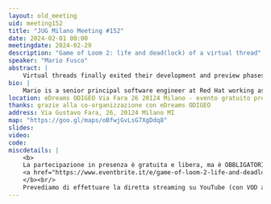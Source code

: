 ```yaml
---
layout: old_meeting
uid: meeting152
title: "JUG Milano Meeting #152"
date: 2024-02-01 00:00
meetingdate: 2024-02-29
description: "Game of Loom 2: life and dead(lock) of a virtual thread"
speaker: "Mario Fusco"
abstract: |
    Virtual threads finally exited their development and preview phases and with JVM 21 are available as a stable and supported Java feature. During the latest Devoxx edition I started exploring the characteristics of virtual threads and their performance implications putting them at work, with a funny but practical example, using a Conway's Game of Life implementation based on Project Loom. Starting from the same playground this time we will explore more in depth the internal implementation details of virtual threads, trying to answer to some interesting questions. What does it mean in practice that virtual threads aren't preemptive? Are scoped values enough to replace ThreadLocals in all possible scenarios? What does it happen if you try to replace the fork/join pool, used as default carrier thread pool, with something different? At the end we will conclude this exploration trying to experience the multithreaded programming equivalent of the sound of one hand clapping or how virtual threads make it possible to cause a deadlock using one single lock.
bio: |
    Mario is a senior principal software engineer at Red Hat working as Drools project lead. Among his interests there are also functional programming and Domain Specific Languages. He is also a Java Champion, the JUG Milano coordinator, a frequent speaker and the co-author of "Modern Java in Action" published by Manning.
location: eDreams ODIGEO Via Fara 26 20124 Milano - evento gratuito previa registrazione OBBLIGATORIA (vedi dettagli)
thanks: grazie alla co-organizzazione con eDreams ODIGEO
address: Via Gustavo Fara, 26, 20124 Milano MI
map: "https://goo.gl/maps/oBfwjGvLsG7XgDdq8"
slides: 
video: 
code:
miscdetails: |
    <b>
    La partecipazione in presenza è gratuita e libera, ma è OBBLIGATORIA la registrazione su:
    <a href="https://www.eventbrite.it/e/game-of-loom-2-life-and-deadlock-of-a-virtual-thread-tickets-818766100447?aff=oddtdtcreator">form di registrazione per partecipare a JUG Milano in presenza</a>
    </b><br/>
    Prevediamo di effettuare la diretta streaming su YouTube (con VOD a seguire) dell'evento.
---
```

